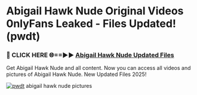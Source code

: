 # Abigail Hawk Nude Original Videos 0nlyFans Leaked - Files Updated! (pwdt)

<h3>🔴 CLICK HERE 🌐==►► <a href="https://tinyurl.com/5h6xmrr3" rel="nofollow">Abigail Hawk Nude Updated Files</a></h3>

Get Abigail Hawk Nude and all content. Now you can access all videos and pictures of Abigail Hawk Nude. New Updated Files 2025!

[![pwdt](https://i.imgur.com/KVD873Z.gif)](https://tinyurl.com/5h6xmrr3)
abigail hawk nude pictures